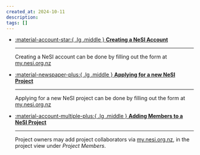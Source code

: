 ```yaml
---
created_at: 2024-10-11
description: 
tags: []
---
```


<div class="grid cards" markdown>

- [:material-account-star:{ .lg .middle } __Creating a NeSI Account__](Accounts-Projects_and_Allocations/Creating_a_NeSI_Account.md)

    ---
    Creating a NeSI account can be done by filling out the form at
    [my.nesi.org.nz](https://my.nesi.org.nz)

- [:material-newspaper-plus:{ .lg .middle } __Applying for a new NeSI Project__](Accounts-Projects_and_Allocations/Applying_for_a_new_NeSI_project.md)

    ---

    Applying for a new NeSI project can be done by filling out the form at
    [my.nesi.org.nz](https://my.nesi.org.nz/projects/apply)

- [:material-account-multiple-plus:{ .lg .middle } __Adding Members to a NeSI Project__](Accounts-Projects_and_Allocations/Adding_members_to_your_NeSI_project.md)

    ---

    Project owners may add project collaborators via
    [my.nesi.org.nz](https://my.nesi.org.nz/projects), in the project view under _Project Members_.

</div>
